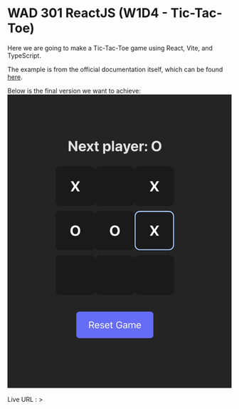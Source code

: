 # WAD 301 ReactJS (W1D4 - Tic-Tac-Toe)

Here we are going to make a Tic-Tac-Toe game using React, Vite, and TypeScript.

The example is from the official documentation itself, which can be found [here](https://react.dev/learn/tutorial-tic-tac-toe).

Below is the final version we want to achieve:
![Alt Text](./public/ss.png)


Live URL : > 